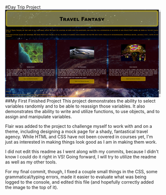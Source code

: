 #Day Trip Project
![image](preview.png)
##My First Finished Project
This project demonstrates the ability to select variables randomly and to be able to reassign those variables.  It also demonstrates the ability to write and utilize functions, to use objects, and to assign and manipulate variables.  

Flair was added to the project to challenge myself to work with and on a theme, including designing a mock page for a shady, fantastical travel agency.  While HTML and CSS have not been covered in courses yet, I'm just as interested in making things look good as I am in making them work.  

I did not edit this readme as I went along with my commits, because I didn't know I could do it right in VS!  Going forward, I will try to utilize the readme as well as my other tools. 

For my final commit, though, I fixed a couple small things in the CSS, some grammatical/typing errors, made it easier to evaluate what was being logged to the console, and edited this file (and hopefully correctly added the image to the top of it).